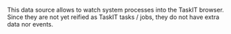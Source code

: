 This data source allows to watch system processes into the TaskIT browser. 
Since they are not yet reified as TaskIT tasks / jobs, they do not have extra data nor events.